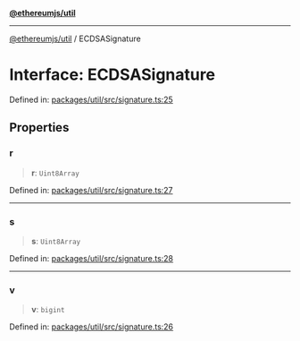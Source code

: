 [**@ethereumjs/util**](../README.md)

***

[@ethereumjs/util](../README.md) / ECDSASignature

# Interface: ECDSASignature

Defined in: [packages/util/src/signature.ts:25](https://github.com/Dargon789/ethereumjs-monorepo/blob/master/packages/util/src/signature.ts#L25)

## Properties

### r

> **r**: `Uint8Array`

Defined in: [packages/util/src/signature.ts:27](https://github.com/Dargon789/ethereumjs-monorepo/blob/master/packages/util/src/signature.ts#L27)

***

### s

> **s**: `Uint8Array`

Defined in: [packages/util/src/signature.ts:28](https://github.com/Dargon789/ethereumjs-monorepo/blob/master/packages/util/src/signature.ts#L28)

***

### v

> **v**: `bigint`

Defined in: [packages/util/src/signature.ts:26](https://github.com/Dargon789/ethereumjs-monorepo/blob/master/packages/util/src/signature.ts#L26)
